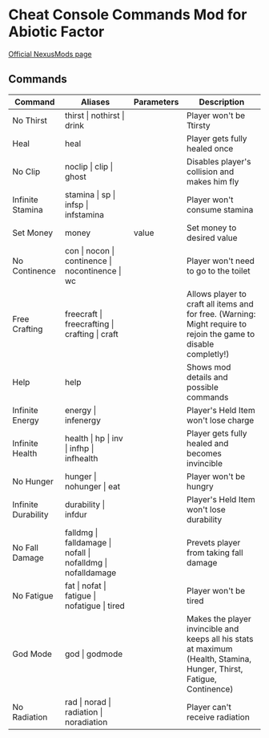 # Cheat Console Commands Mod for Abiotic Factor

[Official NexusMods page](https://www.nexusmods.com/abioticfactor/mods/28)


## Commands
Command | Aliases | Parameters | Description
------- | ------- | ---------- | -----------
No Thirst | thirst \| nothirst \| drink |  | Player won't be Ttirsty
Heal | heal |  | Player gets fully healed once
No Clip | noclip \| clip \| ghost |  | Disables player's collision and makes him fly
Infinite Stamina | stamina \| sp \| infsp \| infstamina |  | Player won't consume stamina
Set Money | money | value | Set money to desired value
No Continence | con \| nocon \| continence \| nocontinence \| wc |  | Player won't need to go to the toilet
Free Crafting | freecraft \| freecrafting \| crafting \| craft |  | Allows player to craft all items and for free. (Warning: Might require to rejoin the game to disable completly!)
Help | help |  | Shows mod details and possible commands
Infinite Energy | energy \| infenergy |  | Player's Held Item won't lose charge
Infinite Health | health \| hp \| inv \| infhp \| infhealth |  | Player gets fully healed and becomes invincible
No Hunger | hunger \| nohunger \| eat |  | Player won't be hungry
Infinite Durability | durability \| infdur |  | Player's Held Item won't lose durability
No Fall Damage | falldmg \| falldamage \| nofall \| nofalldmg \| nofalldamage |  | Prevets player from taking fall damage
No Fatigue | fat \| nofat \| fatigue \| nofatigue \| tired |  | Player won't be tired
God Mode | god \| godmode |  | Makes the player invincible and keeps all his stats at maximum (Health, Stamina, Hunger, Thirst, Fatigue, Continence)
No Radiation | rad \| norad \| radiation \| noradiation |  | Player can't receive radiation
